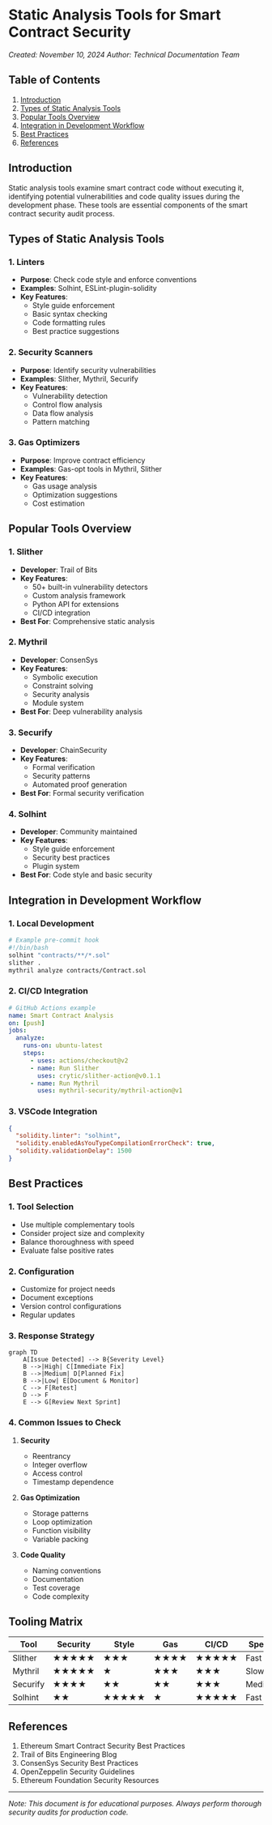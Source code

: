 # Static Analysis Tools for Smart Contract Security
*Created: November 10, 2024*
*Author: Technical Documentation Team*

## Table of Contents
1. [Introduction](#introduction)
2. [Types of Static Analysis Tools](#types-of-static-analysis-tools)
3. [Popular Tools Overview](#popular-tools-overview)
4. [Integration in Development Workflow](#integration-in-development-workflow)
5. [Best Practices](#best-practices)
6. [References](#references)

## Introduction
Static analysis tools examine smart contract code without executing it, identifying potential vulnerabilities and code quality issues during the development phase. These tools are essential components of the smart contract security audit process.

## Types of Static Analysis Tools

### 1. Linters
- **Purpose**: Check code style and enforce conventions
- **Examples**: Solhint, ESLint-plugin-solidity
- **Key Features**:
  - Style guide enforcement
  - Basic syntax checking
  - Code formatting rules
  - Best practice suggestions

### 2. Security Scanners
- **Purpose**: Identify security vulnerabilities
- **Examples**: Slither, Mythril, Securify
- **Key Features**:
  - Vulnerability detection
  - Control flow analysis
  - Data flow analysis
  - Pattern matching

### 3. Gas Optimizers
- **Purpose**: Improve contract efficiency
- **Examples**: Gas-opt tools in Mythril, Slither
- **Key Features**:
  - Gas usage analysis
  - Optimization suggestions
  - Cost estimation

## Popular Tools Overview

### 1. Slither
- **Developer**: Trail of Bits
- **Key Features**:
  - 50+ built-in vulnerability detectors
  - Custom analysis framework
  - Python API for extensions
  - CI/CD integration
- **Best For**: Comprehensive static analysis

### 2. Mythril
- **Developer**: ConsenSys
- **Key Features**:
  - Symbolic execution
  - Constraint solving
  - Security analysis
  - Module system
- **Best For**: Deep vulnerability analysis

### 3. Securify
- **Developer**: ChainSecurity
- **Key Features**:
  - Formal verification
  - Security patterns
  - Automated proof generation
- **Best For**: Formal security verification

### 4. Solhint
- **Developer**: Community maintained
- **Key Features**:
  - Style guide enforcement
  - Security best practices
  - Plugin system
- **Best For**: Code style and basic security

## Integration in Development Workflow

### 1. Local Development
```bash
# Example pre-commit hook
#!/bin/bash
solhint "contracts/**/*.sol"
slither .
mythril analyze contracts/Contract.sol
```

### 2. CI/CD Integration
```yaml
# GitHub Actions example
name: Smart Contract Analysis
on: [push]
jobs:
  analyze:
    runs-on: ubuntu-latest
    steps:
      - uses: actions/checkout@v2
      - name: Run Slither
        uses: crytic/slither-action@v0.1.1
      - name: Run Mythril
        uses: mythril-security/mythril-action@v1
```

### 3. VSCode Integration
```json
{
  "solidity.linter": "solhint",
  "solidity.enabledAsYouTypeCompilationErrorCheck": true,
  "solidity.validationDelay": 1500
}
```

## Best Practices

### 1. Tool Selection
- Use multiple complementary tools
- Consider project size and complexity
- Balance thoroughness with speed
- Evaluate false positive rates

### 2. Configuration
- Customize for project needs
- Document exceptions
- Version control configurations
- Regular updates

### 3. Response Strategy
```mermaid
graph TD
    A[Issue Detected] --> B{Severity Level}
    B -->|High| C[Immediate Fix]
    B -->|Medium| D[Planned Fix]
    B -->|Low| E[Document & Monitor]
    C --> F[Retest]
    D --> F
    E --> G[Review Next Sprint]
```

### 4. Common Issues to Check
1. **Security**
   - Reentrancy
   - Integer overflow
   - Access control
   - Timestamp dependence

2. **Gas Optimization**
   - Storage patterns
   - Loop optimization
   - Function visibility
   - Variable packing

3. **Code Quality**
   - Naming conventions
   - Documentation
   - Test coverage
   - Code complexity

## Tooling Matrix

| Tool | Security | Style | Gas | CI/CD | Speed |
|------|----------|-------|-----|-------|-------|
| Slither | ★★★★★ | ★★★ | ★★★★ | ★★★★★ | Fast |
| Mythril | ★★★★★ | ★ | ★★★ | ★★★ | Slow |
| Securify | ★★★★ | ★★ | ★★ | ★★★ | Medium |
| Solhint | ★★ | ★★★★★ | ★ | ★★★★★ | Fast |

## References
1. Ethereum Smart Contract Security Best Practices
2. Trail of Bits Engineering Blog
3. ConsenSys Security Best Practices
4. OpenZeppelin Security Guidelines
5. Ethereum Foundation Security Resources

---
*Note: This document is for educational purposes. Always perform thorough security audits for production code.*
